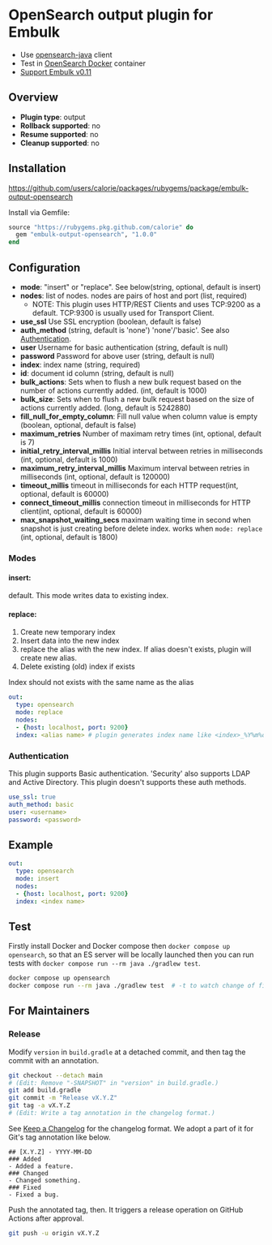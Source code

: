 # OpenSearch output plugin for Embulk

- Use [opensearch-java](https://github.com/opensearch-project/opensearch-java) client
- Test in [OpenSearch Docker](https://hub.docker.com/r/opensearchproject/opensearch) container
- [Support Embulk v0.11](https://www.embulk.org/articles/2021/04/27/changes-in-v0.11.html)

## Overview

* **Plugin type**: output
* **Rollback supported**: no
* **Resume supported**: no
* **Cleanup supported**: no

## Installation

https://github.com/users/calorie/packages/rubygems/package/embulk-output-opensearch

Install via Gemfile:

```ruby
source "https://rubygems.pkg.github.com/calorie" do
  gem "embulk-output-opensearch", "1.0.0"
end
```

## Configuration

- **mode**: "insert" or "replace". See below(string, optional, default is insert)
- **nodes**: list of nodes. nodes are pairs of host and port (list, required)
  - NOTE: This plugin uses HTTP/REST Clients and uses TCP:9200 as a default. TCP:9300 is usually used for Transport Client.
- **use_ssl** Use SSL encryption (boolean, default is false)
- **auth_method** (string, default is 'none') 'none'/'basic'. See also [Authentication](#authentication).
- **user** Username for basic authentication (string, default is null)
- **password** Password for above user (string, default is null)
- **index**: index name (string, required)
- **id**: document id column (string, default is null)
- **bulk_actions**: Sets when to flush a new bulk request based on the number of actions currently added. (int, default is 1000)
- **bulk_size**: Sets when to flush a new bulk request based on the size of actions currently added. (long, default is 5242880)
- **fill_null_for_empty_column**: Fill null value when column value is empty (boolean, optional, default is false)
- **maximum_retries** Number of maximam retry times (int, optional, default is 7)
- **initial_retry_interval_millis** Initial interval between retries in milliseconds (int, optional, default is 1000)
- **maximum_retry_interval_millis** Maximum interval between retries in milliseconds (int, optional, default is 120000)
- **timeout_millis** timeout in milliseconds for each HTTP request(int, optional, default is 60000)
- **connect_timeout_millis** connection timeout in milliseconds for HTTP client(int, optional, default is 60000)
- **max_snapshot_waiting_secs** maximam waiting time in second when snapshot is just creating before delete index. works when `mode: replace` (int, optional, default is 1800)
### Modes

#### insert:

default.
This mode writes data to existing index.

#### replace:

1. Create new temporary index
2. Insert data into the new index
3. replace the alias with the new index. If alias doesn't exists, plugin will create new alias.
4. Delete existing (old) index if exists

Index should not exists with the same name as the alias

```yaml
out:
  type: opensearch
  mode: replace
  nodes:
  - {host: localhost, port: 9200}
  index: <alias name> # plugin generates index name like <index>_%Y%m%d-%H%M%S
```

### Authentication

This plugin supports Basic authentication.
'Security' also supports LDAP and Active Directory. This plugin doesn't supports these auth methods.

```yaml
use_ssl: true
auth_method: basic
user: <username>
password: <password>
```

## Example

```yaml
out:
  type: opensearch
  mode: insert
  nodes:
  - {host: localhost, port: 9200}
  index: <index name>
```

## Test

Firstly install Docker and Docker compose then `docker compose up opensearch`,
so that an ES server will be locally launched then you can run tests with `docker compose run --rm java ./gradlew test`.

```sh
docker compose up opensearch
docker compose run --rm java ./gradlew test  # -t to watch change of files and rebuild continuously
```

For Maintainers
----------------

### Release

Modify `version` in `build.gradle` at a detached commit, and then tag the commit with an annotation.

```sh
git checkout --detach main
# (Edit: Remove "-SNAPSHOT" in "version" in build.gradle.)
git add build.gradle
git commit -m "Release vX.Y.Z"
git tag -a vX.Y.Z
# (Edit: Write a tag annotation in the changelog format.)
```

See [Keep a Changelog](https://keepachangelog.com/en/1.0.0/) for the changelog format. We adopt a part of it for Git's tag annotation like below.

```
## [X.Y.Z] - YYYY-MM-DD
### Added
- Added a feature.
### Changed
- Changed something.
### Fixed
- Fixed a bug.
```

Push the annotated tag, then. It triggers a release operation on GitHub Actions after approval.

```sh
git push -u origin vX.Y.Z
```
